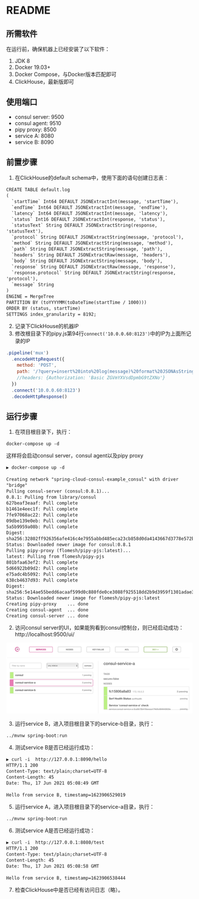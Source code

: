 # README

## 所需软件
在运行前，确保机器上已经安装了以下软件：
1. JDK 8
2. Docker 19.03+
3. Docker Compose，与Docker版本匹配即可
4. ClickHouse，最新版即可

## 使用端口
- consul server: 9500
- consul agent: 9510
- pipy proxy: 8500
- service A: 8080
- service B: 8090

## 前置步骤
1. 在ClickHouse的default schema中，使用下面的语句创建日志表：
  ```shell
  CREATE TABLE default.log
  (
    `startTime` Int64 DEFAULT JSONExtractInt(message, 'startTime'),
    `endTime` Int64 DEFAULT JSONExtractInt(message, 'endTime'),
    `latency` Int64 DEFAULT JSONExtractInt(message, 'latency'),
    `status` Int16 DEFAULT JSONExtractInt(response, 'status'),
    `statusText` String DEFAULT JSONExtractString(response, 'statusText'),
    `protocol` String DEFAULT JSONExtractString(message, 'protocol'),
    `method` String DEFAULT JSONExtractString(message, 'method'),
    `path` String DEFAULT JSONExtractString(message, 'path'),
    `headers` String DEFAULT JSONExtractRaw(message, 'headers'),
    `body` String DEFAULT JSONExtractString(message, 'body'),
    `response` String DEFAULT JSONExtractRaw(message, 'response'),
    `response.protocol` String DEFAULT JSONExtractString(response, 'protocol'),
    `message` String
  )
  ENGINE = MergeTree
  PARTITION BY (toYYYYMM(toDateTime(startTime / 1000)))
  ORDER BY (status, startTime)
  SETTINGS index_granularity = 8192;
  ```

2. 记录下ClickHouse的机器IP
3. 修改根目录下的pipy.js第94行`connect('10.0.0.60:8123')`中的IP为上面所记录的IP
  ```javascript
  .pipeline('mux')
    .encodeHttpRequest({
      method: 'POST',
      path: '/?query=insert%20into%20log(message)%20format%20JSONAsString',
      //headers: {Authorization: 'Basic ZGVmYXVsdDpmbG9tZXNo'}
    })
    .connect('10.0.0.60:8123')
    .decodeHttpResponse()
  ```


## 运行步骤
1. 在项目根目录下，执行：
  ```shell
  docker-compose up -d
  ```
  这样将会启动consul server，consul agent以及pipy proxy
  ```shell
  ▶ docker-compose up -d 
  
  Creating network "spring-cloud-consul-example_consul" with driver "bridge"
  Pulling consul-server (consul:0.8.1)...
  0.8.1: Pulling from library/consul
  627beaf3eaaf: Pull complete
  b1461e4eec1f: Pull complete
  7fe97068ac22: Pull complete
  09dbe139e0eb: Pull complete
  5a5b9959a08b: Pull complete
  Digest: sha256:32802ff926356afe416c4e7955abbd485eca23cb858d0da4143667d3778e572b
  Status: Downloaded newer image for consul:0.8.1
  Pulling pipy-proxy (flomesh/pipy-pjs:latest)...
  latest: Pulling from flomesh/pipy-pjs
  801bfaa63ef2: Pull complete
  5d66922b09d2: Pull complete
  e75adc4b5092: Pull complete
  638cb4637d93: Pull complete
  Digest: sha256:5e14ae55bedd6acaaf599d0c880fde0ce3088f925518dd2b9d3959f1301adae3
  Status: Downloaded newer image for flomesh/pipy-pjs:latest
  Creating pipy-proxy    ... done
  Creating consul-agent  ... done
  Creating consul-server ... done
  ```
2. 访问consul server的UI，如果能狗看到consul控制台，则已经启动成功：http://localhost:9500/ui/

![Consul Console](docs/images/consul-console.jpg)

3. 运行service B，进入项目根目录下的service-b目录，执行：
```shell
../mvnw spring-boot:run
```
4. 测试service B是否已经运行成功：
```shell
▶ curl -i  http://127.0.0.1:8090/hello
HTTP/1.1 200 
Content-Type: text/plain;charset=UTF-8
Content-Length: 45
Date: Thu, 17 Jun 2021 05:08:49 GMT

Hello from service B, timestamp=1623906529019
```

5. 运行service A，进入项目根目录下的service-a目录，执行：
```shell
../mvnw spring-boot:run
```
6. 测试service A是否已经运行成功：
```shell
▶ curl -i  http://127.0.0.1:8080/test 
HTTP/1.1 200 
Content-Type: text/plain;charset=UTF-8
Content-Length: 45
Date: Thu, 17 Jun 2021 05:08:58 GMT

Hello from service B, timestamp=1623906538444
```

7. 检查ClickHouse中是否已经有访问日志（略）。
